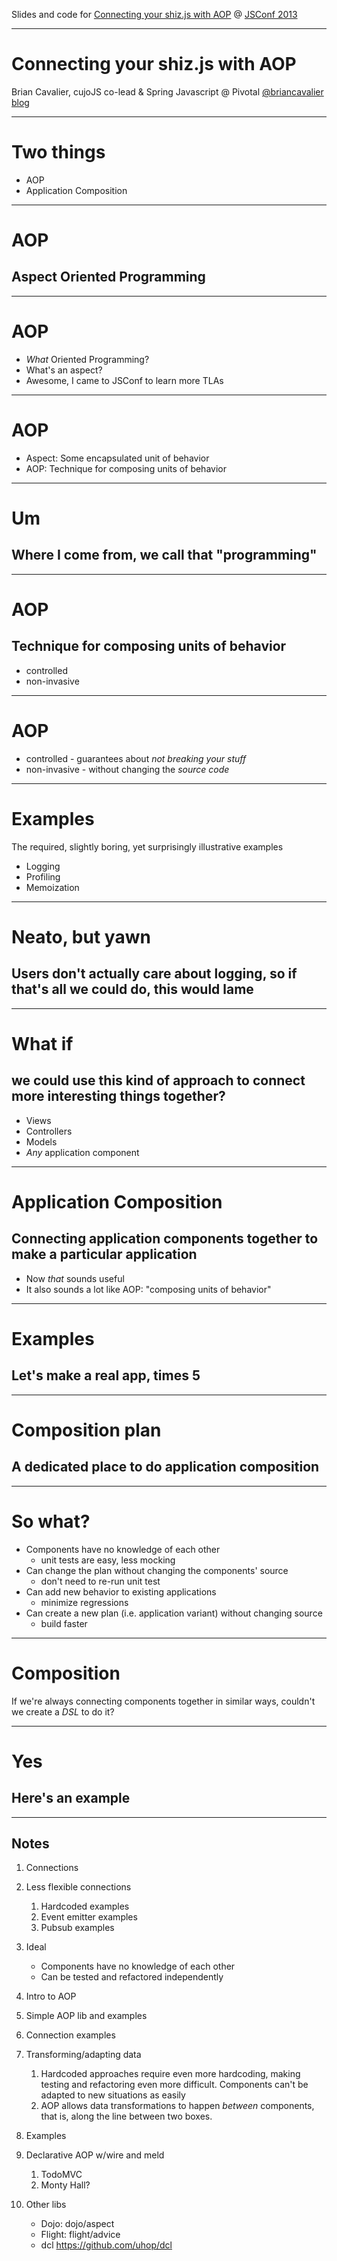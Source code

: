 Slides and code for [Connecting your shiz.js with AOP](http://2013.jsconf.us/schedule) @ [JSConf 2013](http://2013.jsconf.us)

---

# Connecting your shiz.js with AOP

Brian Cavalier, cujoJS co-lead & Spring Javascript @ Pivotal
[@briancavalier](http://twitter.com/briancavalier)
[blog](http://blog.briancavalier.com)

---

# Two things

* AOP
* Application Composition

---

# AOP

## Aspect Oriented Programming

---

# AOP

* *What* Oriented Programming?
* What's an aspect?
* Awesome, I came to JSConf to learn more TLAs

---

# AOP

* Aspect: Some encapsulated unit of behavior
* AOP: Technique for composing units of behavior

---

# Um

## Where I come from, we call that "programming"

---

# AOP

## Technique for composing units of behavior

* controlled
* non-invasive

---

# AOP

* controlled - guarantees about *not breaking your stuff*
* non-invasive - without changing the *source code*

---

# Examples

The required, slightly boring, yet surprisingly illustrative examples

* Logging
* Profiling
* Memoization

---

# Neato, but yawn

## Users don't actually care about logging, so if that's all we could do, this would lame

---

# What if

## we could use this kind of approach to connect more interesting things together?

* Views
* Controllers
* Models
* *Any* application component

---

# Application Composition

## Connecting application components together to make a particular application

* Now *that* sounds useful
* It also sounds a lot like AOP: "composing units of behavior"

---

# Examples

## Let's make a real app, times 5

---

# Composition plan

## A dedicated place to do application composition

---

# So what?

* Components have no knowledge of each other
	* unit tests are easy, less mocking
* Can change the plan without changing the components' source
	* don't need to re-run unit test
* Can add new behavior to existing applications
	* minimize regressions
* Can create a new plan (i.e. application variant) without changing source
	* build faster

---

# Composition

If we're always connecting components together in similar ways, couldn't we create a *DSL* to do it?

---

# Yes

## Here's an example

---

## Notes

1. Connections
1. Less flexible connections
	1. Hardcoded examples
	1. Event emitter examples
	1. Pubsub examples
1. Ideal
	* Components have no knowledge of each other
	* Can be tested and refactored independently
1. Intro to AOP
1. Simple AOP lib and examples
1. Connection examples
1. Transforming/adapting data
	1. Hardcoded approaches require even more hardcoding, making testing and refactoring even more difficult.  Components can't be adapted to new situations as easily
	1. AOP allows data transformations to happen *between* components, that is, along the line between two boxes.
1. Examples
1. Declarative AOP w/wire and meld
	1. TodoMVC
	2. Monty Hall?

1. Other libs
	* Dojo: dojo/aspect
	* Flight: flight/advice
	* dcl https://github.com/uhop/dcl